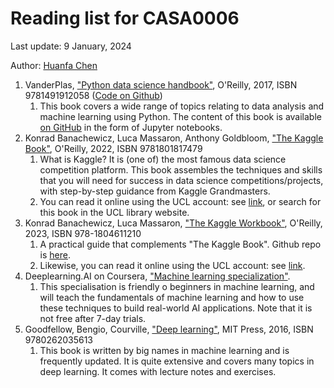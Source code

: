 # Reading list for CASA0006

Last update: 9 January, 2024

Author: [Huanfa Chen](huanfa.chen@ucl.ac.uk)

1. VanderPlas, ["Python data science handbook"](https://jakevdp.github.io/PythonDataScienceHandbook/), O'Reilly, 2017, ISBN 9781491912058 ([Code on Github](https://github.com/jakevdp/PythonDataScienceHandbook))
   1. This book covers a wide range of topics relating to data analysis and machine learning using Python. The content of this book is available [on GitHub](https://github.com/jakevdp/PythonDataScienceHandbook) in the form of Jupyter notebooks.
2. Konrad Banachewicz, Luca Massaron, Anthony Goldbloom, ["The Kaggle Book"](https://learning.oreilly.com/library/view/the-kaggle-book/9781801817479/?sso_link=yes&sso_link_from=university-college-london), O'Reilly, 2022, ISBN 9781801817479
   1. What is Kaggle? It is (one of) the most famous data science competition platform. This book assembles the techniques and skills that you will need for success in data science competitions/projects, with step-by-step guidance from Kaggle Grandmasters.
   2. You can read it online using the UCL account: see [link](https://learning.oreilly.com/library/view/the-kaggle-book/9781801817479/?sso_link=yes&sso_link_from=university-college-london), or search for this book in the UCL library website.
3. Konrad Banachewicz, Luca Massaron, ["The Kaggle Workbook"](https://learning.oreilly.com/library/view/the-kaggle-workbook/9781804611210/?sso_link=yes&sso_link_from=university-college-london), O'Reilly, 2023, ISBN 978-1804611210
   1. A practical guide that complements "The Kaggle Book". Github repo is [here](https://github.com/PacktPublishing/The-Kaggle-Workbook).
   2. Likewise, you can read it online using the UCL account: see [link](https://learning.oreilly.com/library/view/the-kaggle-workbook/9781804611210/?sso_link=yes&sso_link_from=university-college-london).
4. Deeplearning.AI on Coursera, ["Machine learning specialization"](https://gb.coursera.org/specializations/machine-learning-introduction#courses).
   1. This specialisation is friendly o beginners in machine learning, and will teach the fundamentals of machine learning and how to use these techniques to build real-world AI applications. Note that it is not free after 7-day trials.
5. Goodfellow, Bengio, Courville, ["Deep learning"](http://www.deeplearningbook.org/), MIT Press, 2016, ISBN 9780262035613
   1. This book is written by big names in machine learning and is frequently updated. It is quite extensive and covers many topics in deep learning. It comes with lecture notes and exercises. 